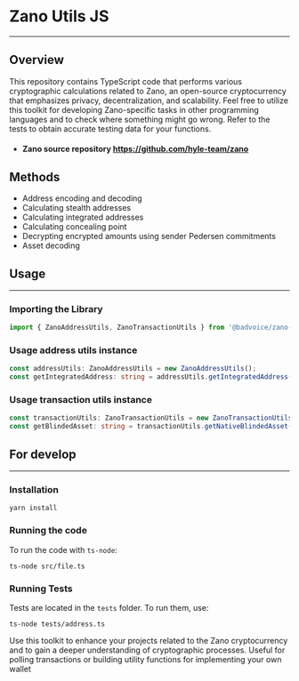 # Zano Utils JS

***

## Overview

This repository contains TypeScript code that performs various cryptographic calculations related to Zano, an open-source cryptocurrency that emphasizes privacy, decentralization,
and scalability. Feel free to utilize this toolkit for developing Zano-specific tasks in other programming languages and to check where something might go wrong. Refer to the tests
to obtain accurate testing data for your functions.

- #### Zano source repository https://github.com/hyle-team/zano

## Methods

- Address encoding and decoding
- Calculating stealth addresses
- Calculating integrated addresses
- Calculating concealing point
- Decrypting encrypted amounts using sender Pedersen commitments
- Asset decoding

## Usage

***

### Importing the Library

```typescript
import { ZanoAddressUtils, ZanoTransactionUtils } from '@badvoice/zano-utils-js';
```

### Usage address utils instance

```typescript
const addressUtils: ZanoAddressUtils = new ZanoAddressUtils();
const getIntegratedAddress: string = addressUtils.getIntegratedAddress('ZxD5aoLDPTdcaRx4uCpyW4XiLfEXejepAVz8cSY2fwHNEiJNu6NmpBBDLGTJzCsUvn3acCVDVDPMV8yQXdPooAp338Se7AxeH');
```

### Usage transaction utils instance

```typescript
const transactionUtils: ZanoTransactionUtils = new ZanoTransactionUtils();
const getBlindedAsset: string = transactionUtils.getNativeBlindedAsset('secViewKey', 'txPubKey', 1);
```

## For develop

***

### Installation

```yarn install```

### Running the code

To run the code with `ts-node`:

```ts-node src/file.ts```

### Running Tests

Tests are located in the `tests` folder. To run them, use:

```ts-node tests/address.ts```

Use this toolkit to enhance your projects related to the Zano cryptocurrency and to gain a deeper understanding of cryptographic processes.
Useful for polling transactions or building utility functions for implementing your own wallet
